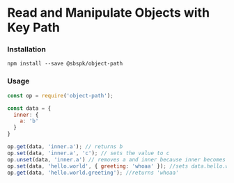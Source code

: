 # Read and Manipulate Objects with Key Path

### Installation
```shell
npm install --save @sbspk/object-path
```

### Usage

```js
const op = require('object-path');

const data = {
  inner: {
    a: 'b'
  }
}

op.get(data, 'inner.a'); // returns b
op.set(data, 'inner.a', 'c'); // sets the value to c
op.unset(data, 'inner.a') // removes a and inner because inner becomes empty after deleting a
op.set(data, 'hello.world', { greeting: 'whoaa' }); //sets data.hello.world.greeting
op.get(data, 'hello.world.greeting'); //returns 'whoaa'
```